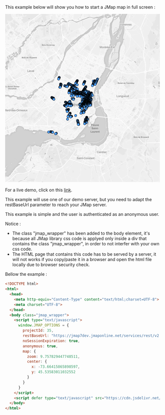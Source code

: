 This example below will show you how to start a JMap map in full screen :

![Full screen map](./images/full-screen.png "Full screen map")

For a live demo, click on this [link](http://jsfiddle.net/K2Geospatial/uaksoLm9/16/).

This example will use one of our demo server, but you need to adapt the restBaseUrl parameter to reach your JMap server.

This example is simple and the user is authenticated as an anonymous user.

Notice :

  - The class "jmap_wrapper" has been added to the body element, it's because all JMap library css code is applyed only inside a div that contains the class "jmap_wrapper", in order to not interfer with your own css code. 
  - The HTML page that contains this code has to be served by a server, it will not works if you copy/paste it in a browser and open the html file locally due to browser security check. 

Bellow the example :

```html
<!DOCTYPE html>
<html>
  <head>
    <meta http-equiv="Content-Type" content="text/html;charset=UTF-8">
    <meta charset="UTF-8">
  </head>
  <body class="jmap_wrapper">
    <script type="text/javascript">
      window.JMAP_OPTIONS = {
        projectId: 35,
        restBaseUrl: "https://jmap7dev.jmaponline.net/services/rest/v2.0",
        noSessionExpiration: true,
        anonymous: true,
        map: {
          zoom: 9.757829447748511,
          center: {
            x: -73.66415865898597,
            y: 45.53583011032552
          }
        }
      }
    </script>
    <script defer type="text/javascript" src="https://cdn.jsdelivr.net/npm/jmap-js-core@0.3.6/public/index.js"></script>
  </body>
</html>
```
